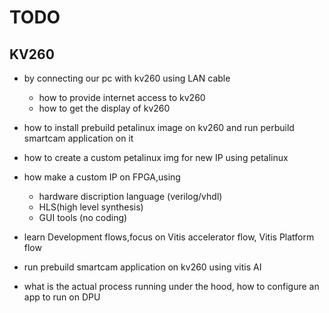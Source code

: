 # TODO
## KV260
- by connecting our pc with kv260 using LAN cable
    - how to provide internet access to kv260
    - how to get the display of kv260

- how to install prebuild petalinux image on kv260 and run perbuild smartcam application on it
- how to create a custom petalinux img for new IP using petalinux
- how make a custom IP on FPGA,using 
    - hardware discription language (verilog/vhdl)
    - HLS(high level synthesis)
    - GUI tools (no coding)
- learn Development flows,focus on Vitis accelerator flow, Vitis Platform flow
- run prebuild smartcam application on kv260 using vitis AI
- what is the actual process running under the hood, how to configure an app to run on DPU

